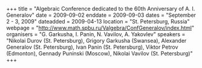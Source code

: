 +++
title = "Algebraic Conference dedicated to the 60th Anniversary of A. I. Generalov"
date = 2009-09-02
enddate = 2009-09-03
dates = "September 2 - 3, 2009"
dateadded = 2009-04-13
location = "St. Petersburg, Russia"
webpage = "http://www.math.spbu.ru/Valgebra/ConfGeneralov/index.html"
organisers = "G. Garkusha, I. Panin, N. Vavilov, A. Yakovlev"
speakers = "Nikolai Durov (St. Petersburg), Grigory Garkusha (Swansea), Alexander Generalov (St. Petersburg), Ivan Panin (St. Petersburg), Viktor Petrov (Edmonton), Gennady Puninski (Moscow), Nikolai Vavilov (St. Petersburg)"
+++
